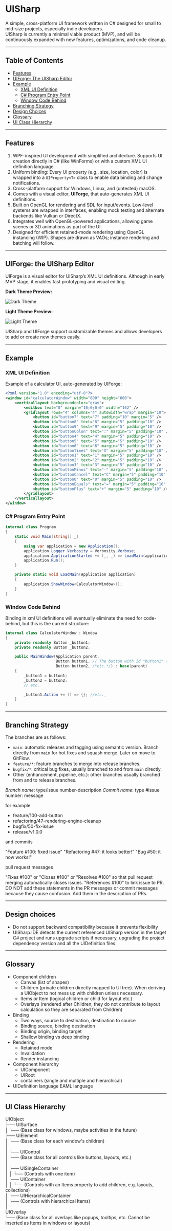 ﻿# UISharp
A simple, cross-platform UI framework written in C# designed for small to mid-size projects, especially indie developers.  
UISharp is currently a minimal viable product (MVP), and will be continuously expanded with new features, optimizations, and code cleanup.

---

## Table of Contents

- [Features](#features)
- [UIForge: The UISharp Editor](#uiforge-the-uisharp-editor)
- [Example](#example)
  - [XML UI Definition](#xml-ui-definition)
  - [C# Program Entry Point](#c-program-entry-point)
  - [Window Code Behind](#window-code-behind)
- [Branching Strategy](#branching-strategy)
- [Design Choices](#design-choices)
- [Glossary](#glossary)
- [UI Class Hierarchy](#ui-class-hierarchy)

---

## Features

1. WPF-inspired UI development with simplified architecture. Supports UI creation directly in C# (like WinForms) or with a custom XML UI definition language.
2. Uniform binding: Every UI property (e.g., size, location, color) is wrapped into a `UIProperty<T>` class to enable data binding and change notifications.
3. Cross-platform support for Windows, Linux, and (untested) macOS.
4. Comes with a visual editor, **UIForge**, that auto-generates XML UI definitions.
5. Built on OpenGL for rendering and SDL for input/events. Low-level systems are wrapped in interfaces, enabling mock testing and alternate backends like Vulkan or DirectX.
6. Integrates well with OpenGL-powered applications, allowing game scenes or 3D animations as part of the UI.
7. Designed for efficient retained-mode rendering using OpenGL instancing (WIP). Shapes are drawn as VAOs; instance rendering and batching will follow.

---

## UIForge: the UISharp Editor

UIForge is a visual editor for UISharp’s XML UI definitions. Although in early MVP stage, it enables fast prototyping and visual editing.

**Dark Theme Preview:**

![Dark Theme](doc/DemoDark.png)

**Light Theme Preview:**

![Light Theme](doc/DemoLight.png)

UISharp and UIForge support customizable themes and allows developers to add or create new themes easily.

---

## Example

### XML UI Definition

Example of a calculator UI, auto-generated by UIForge:

```xml
<?xml version="1.0" encoding="utf-8"?>
<window id="calculatorWindow" width="800" height="600">
    <verticallayout backgroundcolor="gray">
        <editbox text="0" margin="10;0;0;0" width="162" />
        <gridlayout rows="4" columns="4" autowidth="wrap" margin="10">
            <button id="button7" text="7" padding="10" margin="5" />
            <button id="button8" text="8" margin="5" padding="10" />
            <button id="button9" text="9" margin="5" padding="10" />
            <button id="buttonColon" text=":" margin="5" padding="10" />
            <button id="button4" text="4" margin="5" padding="10" />
            <button id="button5" text="5" margin="5" padding="10" />
            <button id="button6" text="6" margin="5" padding="10" />
            <button id="buttonTimes" text="X" margin="5" padding="10" />
            <button id="button1" text="1" margin="5" padding="10" />
            <button id="button2" text="2" margin="5" padding="10" />
            <button id="button3" text="3" margin="5" padding="10" />
            <button id="buttonMinus" text="-" margin="5" padding="10" />
            <button id="buttonCancel" text="C" margin="5" padding="10" />
            <button id="button0" text="0" margin="5" padding="10" />
            <button id="buttonEquals" text="=" margin="5" padding="10" />
            <button id="buttonPlus" text="+" margin="5" padding="10" />
        </gridlayout>
    </verticallayout>
</window>
```

### C# Program Entry Point

```csharp
internal class Program
{
    static void Main(string[] _)
    {
        using var application = new Application();
        application.Logger.Verbosity = Verbosity.Verbose;
        application.ApplicationStarted += (_, _) => LoadMain(application);
        application.Run();
    }

    private static void LoadMain(Application application)
    {
        application.ShowWindow<CalculatorWindow>();
    }
}
```

### Window Code Behind

Binding in xml UI definitions will eventually eliminate the need for code-behind, but this is the current structure:

```csharp
internal class CalculatorWindow : Window
{
    private readonly Button _button1;
    private readonly Button _button2;

    public MainWindow(Application parent,
                      Button button1, // The button with id "button1" will be automatically injected here
                      Button button2, /*etc.*/) : base(parent)
    {
        _button1 = button1;
        _button2 = button2;
        // etc.

        _button1.Action += () => {}; //etc._
    }
}
```

---

## Branching Strategy

The branches are as follows:
- `main`: automatic releases and tagging using semantic version. Branch directly from `main` for hot fixes and squash merge.
Later on move to GitFlow.
- `feature/*`: feature branches to merge into release branches.
- `bugfix/*`: critical bug fixes, usually branched to and from `main` directly.
- Other (enhancement, pipeline, etc.): other branches usually branched from and to release branches.

*Branch name*: type/issue number-description
*Commit name*: type #issue number: message

for example
- feature/100-add-button
- refactoring/47-rendering-engine-cleanup
- bugfix/50-fix-issue
- release/v1.0.0

and commits

"Feature #100: fixed issue"
"Refactoring #47: it looks better!"
"Bug #50: it now works!"

pull request messages

"Fixes #100" or "Closes #100" or "Resolves #100" so that pull request merging automatically closes issues.
"References #100" to link issue to PR.
DO NOT add these statements in the PR messages or commit messages because they cause confusion. Add them in the description of PRs.

---

## Design choices
- Do not support backward compatibility because it prevents flexibility
- UISharp.IDE detects the current referenced UISharp version in the target C# project and runs upgrade scripts if necessary, upgrading the project dependency version and all the UIDefinition files.

---

## Glossary

- Component children
  - Canvas (list of shapes)
  - Children (private children directly mapped to UI tree). When deriving a UIObject to not mess up with children unless necessary.
  - Items or Item (logical children or child for layout etc.)
  - Overlays (rendered after Children, they do not contribute to layout calculation so they are separated from Children)
- Binding
  - Two ways, source to destination, destination to source
  - Binding source, binding destination
  - Binding origin, binding target
  - Shallow binding vs deep binding
- Rendering
  - Retained mode
  - Invalidation
  - Render instancing
- Component hierarchy
  - UIComponent
  - UIRoot
  - containers (single and multiple and hierarchical)
- UIDefinition language EAML language

---

## UI Class Hierarchy

UIObject  
├── UISurface  
│   └── (Base class for windows, maybe activities in the future)  
├── UIElement  
│   └── (Base class for each window's children)  
│  
│   └── UIControl  
│       └── (Base class for all controls like buttons, layouts, etc.)  
│  
│       ├── UISingleContainer  
│       │   └── (Controls with one item)  
│       ├── UIContainer  
│       │   └── (Controls with an Items property to add children, e.g. layouts, collections)  
│       └── UIHierarchicalContainer  
│           └── (Controls with hierarchical Items)  
│  
UIOverlay  
└── (Base class for all overlays like popups, tooltips, etc. Cannot be inserted as Items in windows or layouts)  